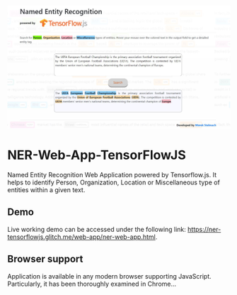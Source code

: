 ![alt text](https://github.com/mrstelmach/NER-Web-App-TensorFlowJS/blob/master/web-app/test/webapp-screen.JPG?raw=true)
# NER-Web-App-TensorFlowJS
Named Entity Recognition Web Application powered by Tensorflow.js. It helps to identify Person, Organization, Location or Miscellaneous type of entities within a given text.

## Demo
Live working demo can be accessed under the following link: https://ner-tensorflowjs.glitch.me/web-app/ner-web-app.html.

## Browser support
Application is available in any modern browser supporting JavaScript. Particularly, it has been thoroughly examined in Chrome...
